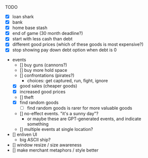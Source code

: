TODO

- [x] loan shark
- [x] bank
- [x] home base stash
- [x] end of game (30 month deadline?)
- [x] start with less cash than debt
- [x] different good prices (which of these goods is most expensive?)
- [x] stop showing pay down debt option when debt is 0
- events
  - [] buy guns (cannons?)
  - [] buy more hold space
  - [] confrontations (pirates?)
    - choices: get captured, run, fight, ignore
  - [x] good sales (cheaper goods)
  - [x] increased good prices
  - [] theft
  - [x] find random goods
    - [ ] find random goods is rarer for more valuable goods
  - [] no-effect events. "it's a sunny day"?
    - or maybe these are GPT-generated events, and indicate something
  - [] multiple events at single location?
- [] enliven UI
  - big ASCII ship?
- [] window resize / size awareness
- [] make merchant metaphors / style better
